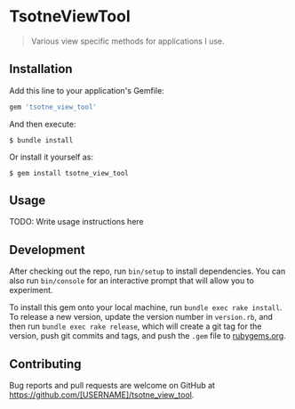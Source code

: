 # TsotneViewTool

> Various view specific methods for applications I use.

## Installation

Add this line to your application's Gemfile:

```ruby
gem 'tsotne_view_tool'
```

And then execute:

    $ bundle install

Or install it yourself as:

    $ gem install tsotne_view_tool

## Usage

TODO: Write usage instructions here

## Development

After checking out the repo, run `bin/setup` to install dependencies. You can also run `bin/console` for an interactive prompt that will allow you to experiment.

To install this gem onto your local machine, run `bundle exec rake install`. To release a new version, update the version number in `version.rb`, and then run `bundle exec rake release`, which will create a git tag for the version, push git commits and tags, and push the `.gem` file to [rubygems.org](https://rubygems.org).

## Contributing

Bug reports and pull requests are welcome on GitHub at https://github.com/[USERNAME]/tsotne_view_tool.

